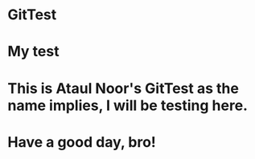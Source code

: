# GitTest
# My test
# This is Ataul Noor's GitTest as the name implies, I will be testing here.
# Have a good day, bro!
